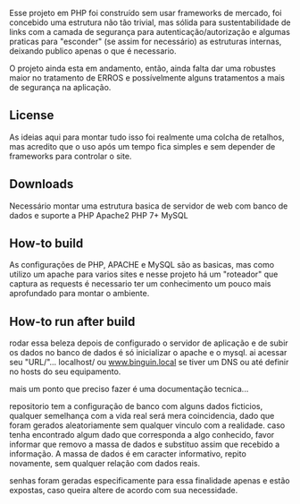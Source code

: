 Esse projeto em PHP foi construído sem usar frameworks de mercado, foi concebido uma estrutura não tão trivial, mas sólida para sustentabilidade de links com a camada de segurança para autenticação/autorização e algumas praticas para "esconder" (se assim for necessário) as estruturas internas, deixando publico apenas o que é necessario.

O projeto ainda esta em andamento, então, ainda falta dar uma robustes maior no tratamento de ERROS e possívelmente alguns tratamentos a mais de segurança na aplicação.

## License
As ideias aqui para montar tudo isso foi realmente uma colcha de retalhos, mas acredito que o uso após um tempo fica simples e sem depender de frameworks para controlar o site. 

## Downloads 
Necessário montar uma estrutura basica de servidor de web com banco de dados e suporte a PHP
Apache2
PHP 7+
MySQL

## How-to build
As configurações de PHP, APACHE e MySQL são as basicas, mas como utilizo um apache para varios sites e nesse projeto há um "roteador" que captura as requests é necessario ter um conhecimento um pouco mais aprofundado para montar o ambiente.

## How-to run after build
rodar essa beleza depois de configurado o servidor de aplicação e de subir os dados no banco de dados é só inicializar o apache e o mysql.
ai acessar seu "URL/"... localhost/ ou www.binguin.local se tiver um DNS ou até definir no hosts do seu equipamento.

mais um ponto que preciso fazer é uma documentação tecnica...

repositorio tem a configuração de banco com alguns dados ficticios, qualquer semelhança com a vida real será mera coincidencia, dado que foram gerados aleatoriamente sem qualquer vinculo com a realidade.
caso tenha encontrado algum dado que corresponda a algo conhecido, favor informar que removo a massa de dados e substituo assim que recebido a informação. A massa de dados é em caracter informativo, repito novamente, sem qualquer relação com dados reais.

senhas foram geradas especificamente para essa finalidade apenas e estão expostas, caso queira altere de acordo com sua necessidade.